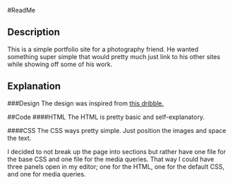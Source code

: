 #ReadMe

## Description
This is a simple portfolio site for a photography friend. He wanted something super simple that would pretty much just link to his other sites while showing off some of his work.

## Explanation 
###Design
The design was inspired from [this dribble.](https://dribbble.com/shots/2052887-Moverec)


##Code 
####HTML
The HTML is pretty basic and self-explanatory.

####CSS
The CSS ways pretty simple. Just position the images and space the text. 

I decided to not break up the page into sections but rather have one file for the base CSS and one file for the media queries. That way I could have three panels open in my editor; one for the HTML, one for the default CSS, and one for media queries. 
